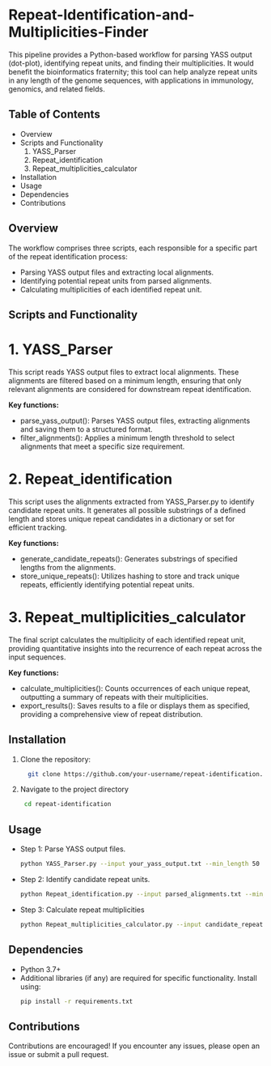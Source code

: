# Repeat-Identification-and-Multiplicities-Finder
This pipeline provides a Python-based workflow for parsing YASS output (dot-plot), identifying repeat units, and finding their multiplicities. It would benefit the bioinformatics fraternity; this tool can help analyze repeat units in any length of the genome sequences, with applications in immunology, genomics, and related fields.

## Table of Contents

* Overview
* Scripts and Functionality
  1. YASS_Parser
  2. Repeat_identification
  3. Repeat_multiplicities_calculator
* Installation
* Usage
* Dependencies
* Contributions

## Overview
The workflow comprises three scripts, each responsible for a specific part of the repeat identification process:
- Parsing YASS output files and extracting local alignments.
- Identifying potential repeat units from parsed alignments.
- Calculating multiplicities of each identified repeat unit.

## Scripts and Functionality
# 1. YASS_Parser
This script reads YASS output files to extract local alignments. These alignments are filtered based on a minimum length, ensuring that only relevant alignments are considered for downstream repeat identification.

**Key functions:**
- parse_yass_output(): Parses YASS output files, extracting alignments and saving them to a structured format.
- filter_alignments(): Applies a minimum length threshold to select alignments that meet a specific size requirement.

# 2. Repeat_identification
This script uses the alignments extracted from YASS_Parser.py to identify candidate repeat units. It generates all possible substrings of a defined length and stores unique repeat candidates in a dictionary or set for efficient tracking.

**Key functions:**
- generate_candidate_repeats(): Generates substrings of specified lengths from the alignments.
- store_unique_repeats(): Utilizes hashing to store and track unique repeats, efficiently identifying potential repeat units.

# 3. Repeat_multiplicities_calculator
The final script calculates the multiplicity of each identified repeat unit, providing quantitative insights into the recurrence of each repeat across the input sequences.

**Key functions:**
- calculate_multiplicities(): Counts occurrences of each unique repeat, outputting a summary of repeats with their multiplicities.
- export_results(): Saves results to a file or displays them as specified, providing a comprehensive view of repeat distribution.

## Installation
1.  Clone the repository:
    ``` bash
      git clone https://github.com/your-username/repeat-identification.git
    ```
2.  Navigate to the project directory
    ```bash
     cd repeat-identification
    ```

## Usage
- Step 1: Parse YASS output files.
  ```bash
  python YASS_Parser.py --input your_yass_output.txt --min_length 50
  ```
- Step 2: Identify candidate repeat units.
  ```bash
  python Repeat_identification.py --input parsed_alignments.txt --min_length 50
  ```
- Step 3: Calculate repeat multiplicities
  ```bash
  python Repeat_multiplicities_calculator.py --input candidate_repeats.txt --output repeat_multiplicities.txt
  ```

## Dependencies
- Python 3.7+
- Additional libraries (if any) are required for specific functionality. Install using:
  ```bash
  pip install -r requirements.txt
  ```

## Contributions
Contributions are encouraged! If you encounter any issues, please open an issue or submit a pull request.

